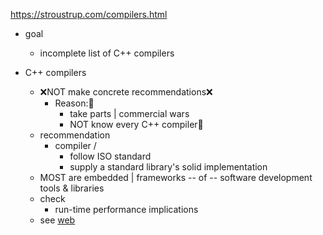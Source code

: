 https://stroustrup.com/compilers.html

* goal
  * incomplete list of C++ compilers

* C++ compilers
  * ❌NOT make concrete recommendations❌ 
    * Reason:🧠
      * take parts | commercial wars
      * NOT know every C++ compiler🧠
  * recommendation
    * compiler / 
      * follow ISO standard
      * supply a standard library's solid implementation
  * MOST are embedded | frameworks -- of -- software development tools & libraries
  * check
    * run-time performance implications
  * see [web](https://stroustrup.com/compilers.html)
